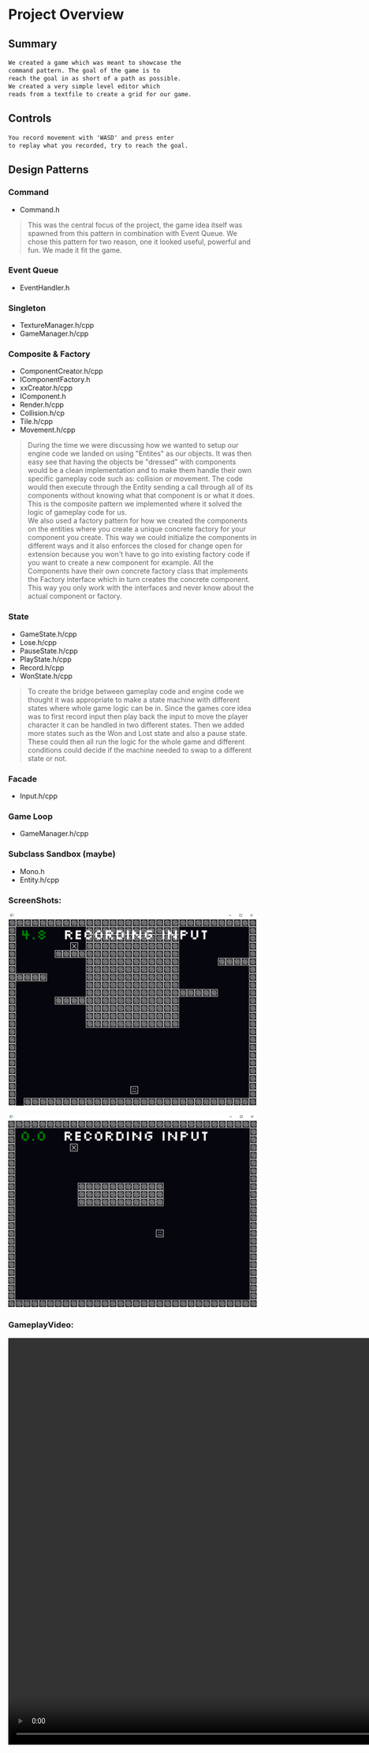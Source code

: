 # Project Overview


## Summary
    We created a game which was meant to showcase the  
    command pattern. The goal of the game is to  
    reach the goal in as short of a path as possible.
    We created a very simple level editor which  
    reads from a textfile to create a grid for our game.

## Controls
    You record movement with 'WASD' and press enter  
    to replay what you recorded, try to reach the goal.

## Design Patterns
### Command
- Command.h
> This was the central focus of the project, the game idea itself was spawned
> from this pattern in combination with Event Queue. We chose this pattern 
> for two reason, one it looked useful, powerful and fun. We made it fit the game.

### Event Queue
- EventHandler.h
### Singleton
- TextureManager.h/cpp
- GameManager.h/cpp
### Composite & Factory
- ComponentCreator.h/cpp
- IComponentFactory.h
- xxCreator.h/cpp
- IComponent.h
- Render.h/cpp
- Collision.h/cp
- Tile.h/cpp
- Movement.h/cpp
> During the time we were discussing how we wanted to setup our engine code we landed 
> on using "Entites" as our objects. It was then easy see that having the objects be 
> "dressed" with components would be a clean implementation and to make them handle 
> their own specific gameplay code such as: collision or movement. The code would then
> execute through the Entity sending a call through all of its components without 
> knowing what that component is or what it does. This is the composite pattern we 
> implemented where it solved the logic of gameplay code for us. <br>
> We also used a factory pattern for how we created the components on the entities
> where you create a unique concrete factory for your component you create. This way
> we could initialize the components in different ways and it also enforces the closed
> for change open for extension because you won't have to go into existing factory code
> if you want to create a new component for example. All the Components have their own
> concrete factory class that implements the Factory interface which in turn creates 
> the concrete component. This way you only work with the interfaces and never know
> about the actual component or factory.
### State
- GameState.h/cpp
- Lose.h/cpp
- PauseState.h/cpp
- PlayState.h/cpp
- Record.h/cpp
- WonState.h/cpp
> To create the bridge between gameplay code and engine code we thought it was 
> appropriate to make a state machine with different states where whole game logic can 
> be in. Since the games core idea was to first record input then play back the input 
> to move the player character it can be handled in two different states. Then we 
> added more states such as the Won and Lost state and also a pause state. These 
> could then all run the logic for the whole game and different conditions could 
> decide if the machine needed to swap to a different state or not.
### Facade 
- Input.h/cpp
### Game Loop
- GameManager.h/cpp
### Subclass Sandbox (maybe)
- Mono.h
- Entity.h/cpp

### ScreenShots:

![Screenshot1](resources/screenshot1.png)

![Screenshot2](resources/screenshot2.png)

### GameplayVideo:

<video width="1056" height="824" controls>
  <source src="resources/GameplayVideo.mp4" type="video/mp4">
  Your browser does not support the video tag.
</video>